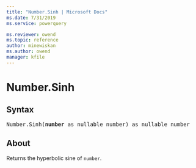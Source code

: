 ```yaml
---
title: "Number.Sinh | Microsoft Docs"
ms.date: 7/31/2019
ms.service: powerquery

ms.reviewer: owend
ms.topic: reference
author: minewiskan
ms.author: owend
manager: kfile
---
```

# Number.Sinh

## Syntax

<pre>
Number.Sinh(<b>number</b> as nullable number) as nullable number
</pre>
  
## About  
Returns the hyperbolic sine of `number`.
